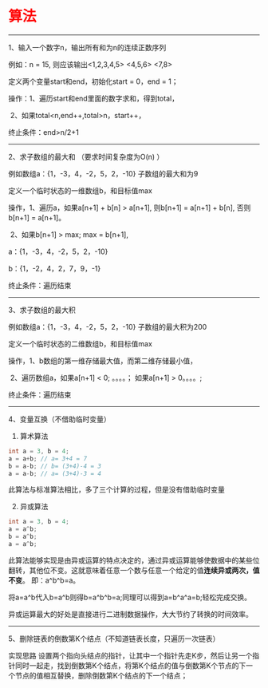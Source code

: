 # <font color ="red">算法</font>

------

1、输入一个数字n，输出所有和为n的连续正数序列

例如：n = 15, 则应该输出<1,2,3,4,5> <4,5,6> <7,8>

定义两个变量start和end，初始化start = 0，end = 1；

操作：1、遍历start和end里面的数字求和，得到total，

​		   2、如果total<n,end++,total>n，start++，

终止条件：end>n/2+1

------

2、求子数组的最大和 （要求时间复杂度为O(n) ）

例如数组a：{1，-3，4，-2，5，2，-10}   子数组的最大和为9

定义一个临时状态的一维数组b，和目标值max

操作，1、遍历a，如果a[n+1] + b[n] > a[n+1], 则b[n+1] = a[n+1] + b[n], 否则b[n+1] = a[n+1]。

​	       2、如果b[n+1] > max;    max = b[n+1],

a：{1，-3，4，-2，5，2，-10}

b：{1，-2，4，2，7，9，-1}

终止条件：遍历结束

------

3、求子数组的最大积

例如数组a：{1，-3，4，-2，5，2，-10}   子数组的最大积为200

定义一个临时状态的二维数组b，和目标值max

操作，1、b数组的第一维存储最大值，而第二维存储最小值，

​		   2、遍历数组a，如果a[n+1] < 0; 。。。。； 如果a[n+1] > 0。。。。;

终止条件：遍历结束

------

4、变量互换（不借助临时变量）

1.  算术算法

``` java
int a = 3, b = 4;
a = a+b; // a= 3+4 = 7
b = a-b; // b= (3+4)-4 = 3
a = a-b; // a= (3+4)-3 = 4
```

此算法与标准算法相比，多了三个计算的过程，但是没有借助临时变量

2.  异或算法

``` java
int a = 3, b = 4;
a = a^b;
b = a^b;
a = a^b;
```

此算法能够实现是由异或运算的特点决定的，通过异或运算能够使数据中的某些位翻转，其他位不变。这就意味着任意一个数与任意一个给定的值**连续异或两次，值不变**。 即：a^b^b=a。

将a=a^b代入b=a^b则得b=a^b^b=a;同理可以得到a=b^a^a=b;轻松完成交换。

异或运算最大的好处是直接进行二进制数据操作，大大节约了转换的时间效率。

------

5、删除链表的倒数第K个结点（不知道链表长度，只遍历一次链表）

实现思路
设置两个指向头结点的指针，让其中一个指针先走K步，然后让另一个指针同时一起走，找到倒数第K个结点，将第K个结点的值与倒数第K个节点的下一个节点的值相互替换，删除倒数第K个结点的下一个结点；